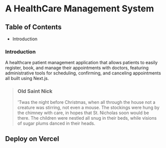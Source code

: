 # A HealthCare Management System

## Table of Contents
- Introduction



### Introduction
A healthcare patient management application that allows patients to easily register, book, and manage their appointments with doctors, featuring administrative tools for scheduling, confirming, and canceling appointments all built using Next.js.


<blockquote>
  <h3>Old Saint Nick</h3>
  <p>
    'Twas the night before Christmas, when all through the house not a creature was stirring, not even a mouse. The
    stockings were hung by the chimney with care, in hopes that St. Nicholas soon would be there. The children were
    nestled all snug in their beds, while visions of sugar plums danced in their heads.
  </p>
</blockquote>




## Deploy on Vercel

